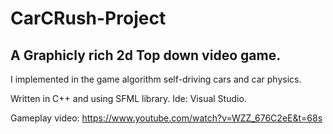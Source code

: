 # CarCRush-Project
## A Graphicly rich 2d Top down video game.
I implemented in the game algorithm self-driving cars and car physics.

Written in C++ and using SFML library. 
Ide: Visual Studio.

Gameplay video:
https://www.youtube.com/watch?v=WZZ_676C2eE&t=68s
